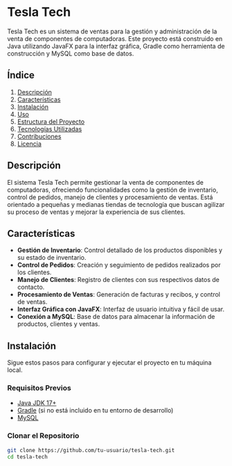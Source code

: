 # Tesla Tech

Tesla Tech es un sistema de ventas para la gestión y administración de la venta de componentes de computadoras. Este proyecto está construido en Java utilizando JavaFX para la interfaz gráfica, Gradle como herramienta de construcción y MySQL como base de datos.

## Índice
1. [Descripción](#descripción)
2. [Características](#características)
3. [Instalación](#instalación)
4. [Uso](#uso)
5. [Estructura del Proyecto](#estructura-del-proyecto)
6. [Tecnologías Utilizadas](#tecnologías-utilizadas)
7. [Contribuciones](#contribuciones)
8. [Licencia](#licencia)

## Descripción

El sistema Tesla Tech permite gestionar la venta de componentes de computadoras, ofreciendo funcionalidades como la gestión de inventario, control de pedidos, manejo de clientes y procesamiento de ventas. Está orientado a pequeñas y medianas tiendas de tecnología que buscan agilizar su proceso de ventas y mejorar la experiencia de sus clientes.

## Características

- **Gestión de Inventario**: Control detallado de los productos disponibles y su estado de inventario.
- **Control de Pedidos**: Creación y seguimiento de pedidos realizados por los clientes.
- **Manejo de Clientes**: Registro de clientes con sus respectivos datos de contacto.
- **Procesamiento de Ventas**: Generación de facturas y recibos, y control de ventas.
- **Interfaz Gráfica con JavaFX**: Interfaz de usuario intuitiva y fácil de usar.
- **Conexión a MySQL**: Base de datos para almacenar la información de productos, clientes y ventas.

## Instalación

Sigue estos pasos para configurar y ejecutar el proyecto en tu máquina local.

### Requisitos Previos

- [Java JDK 17+](https://adoptium.net/)
- [Gradle](https://gradle.org/) (si no está incluido en tu entorno de desarrollo)
- [MySQL](https://www.mysql.com/)

### Clonar el Repositorio

```bash
git clone https://github.com/tu-usuario/tesla-tech.git
cd tesla-tech
